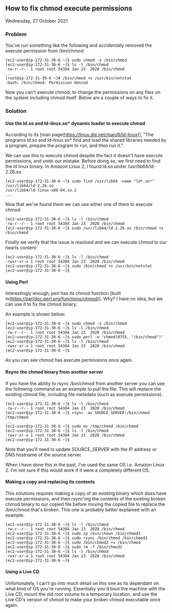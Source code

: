 ## How to fix chmod execute permissions

Wednesday, 27 October 2021

### Problem

You've run something like the following and accidentally removed the execute permission from /bin/chmod:

```
[ec2-user@ip-172-31-30-6 ~]$ sudo chmod -x /bin/chmod
[ec2-user@ip-172-31-30-6 ~]$ ls -l /bin/chmod
-rw-r--r-- 1 root root 54384 Jan 23  2020 /bin/chmod
...
[root@ip-172-31-30-6 ~]# /bin/chmod +x /usr/bin/netstat 
-bash: /bin/chmod: Permission denied
```

Now you can't execute chmod, to change the permissions on any files on the system including chmod itself. Below are a couple of ways to fix it.

### Solution

#### Use the ld.so and ld-linux.so\* dynamic loader to execute chmod

According to its [man page(https://linux.die.net/man/8/ld-linux)], "The programs ld.so and ld-linux.so* find and load the shared libraries needed by a program, prepare the program to run, and then run it.".

We can use this to execute chmod despite the fact it doesn't have execute permissions, and undo our mistake. Before doing so, we first need to find the ld linux binary. In Amazon Linux 2, I found ld.so under /usr/lib64/ld-2.26.so.

```
[ec2-user@ip-172-31-30-6 ~]$ sudo find /usr/lib64 -name "ld*.so*"
/usr/lib64/ld-2.26.so
/usr/lib64/ld-linux-x86-64.so.2
...
```

Now that we've found them we can use either one of them to execute chmod:

```
[ec2-user@ip-172-31-30-6 ~]$ ls -l /bin/chmod
-rw-r--r-- 1 root root 54384 Jan 23  2020 /bin/chmod
[ec2-user@ip-172-31-30-6 ~]$ sudo /usr/lib64/ld-2.26.so /bin/chmod +x /bin/chmod
```

Finally we verify that the issue is resolved and we can execute chmod to our hearts content:

```
[ec2-user@ip-172-31-30-6 ~]$ ls -l /bin/chmod
-rwxr-xr-x 1 root root 54384 Jan 23  2020 /bin/chmod
[ec2-user@ip-172-31-30-6 ~]$ sudo /bin/chmod +x /usr/bin/netstat
[ec2-user@ip-172-31-30-6 ~]$ 
```

#### Using Perl

Interestingly enough, perl has its chmod function [built in(https://perldoc.perl.org/functions/chmod)]. Why? I have no idea, but we can use it to fix the chmod binary.

An example is shown below:

```
[ec2-user@ip-172-31-30-6 ~]$ sudo chmod -x /bin/chmod
[ec2-user@ip-172-31-30-6 ~]$ ls -l /bin/chmod
-rw-r--r-- 1 root root 54384 Jan 23  2020 /bin/chmod
[ec2-user@ip-172-31-30-6 ~]$ sudo perl -e 'chmod(0755, "/bin/chmod")'
[ec2-user@ip-172-31-30-6 ~]$ ls -l /bin/chmod
-rwxr-xr-x 1 root root 54384 Jan 23  2020 /bin/chmod
[ec2-user@ip-172-31-30-6 ~]$ 
```

As you can see chmod has execute permissions once again.

#### Rsync the chmod binary from another server

If you have the ability to rsync /bin/chmod from another server you can use the following command as an example to pull the file. This will replace the existing chmod file, including file metadata (such as execute permissions).

```
[ec2-user@ip-172-31-30-6 ~]$ ls -l /bin/chmod
-rw-r--r-- 1 root root 54384 Jan 23  2020 /bin/chmod
[ec2-user@ip-172-31-30-6 ~]$ rsync -av SOURCE_SERVER:/bin/chmod /tmp/chmod
...
[ec2-user@ip-172-31-30-6 ~]$ sudo mv /tmp/chmod /bin/chmod
[ec2-user@ip-172-31-30-6 ~]$ ls -l /bin/chmod
-rwxr-xr-x 1 root root 54384 Jan 23  2020 /bin/chmod
[ec2-user@ip-172-31-30-6 ~]$ 
```

Note that you'll need to update SOURCE_SERVER with the IP address or DNS hostname of the source server.

When I have done this in the past, I've used the same OS i.e. Amazon Linux 2. I'm not sure if this would work if it were a completely different OS.

#### Making a copy and replacing its contents

This solutions requires making a copy of an existing binary which does have execute permissions, and then rsync'ing the contents of the existing broken chmod binary to our copied file before moving the copied file to replace the /bin/chmod that's broken. This one is probably better explained with an example.

```
[ec2-user@ip-172-31-30-6 ~]$ ls -l /bin/chmod
-rw-r--r-- 1 root root 54384 Jan 23  2020 /bin/chmod
[ec2-user@ip-172-31-30-6 ~]$ sudo cp /bin/chown /bin/chmod2
[ec2-user@ip-172-31-30-6 ~]$ sudo rsync /bin/chmod /bin/chmod2
[ec2-user@ip-172-31-30-6 ~]$ sudo /bin/chmod2 +x /bin/chmod
[ec2-user@ip-172-31-30-6 ~]$ sudo rm -f /bin/chmod2
[ec2-user@ip-172-31-30-6 ~]$ ls -l /bin/chmod
-rwxr-xr-x 1 root root 54384 Jan 23  2020 /bin/chmod
[ec2-user@ip-172-31-30-6 ~]$ 
```

#### Using a Live CD

Unfortunately, I can't go into much detail on this one as its dependant on what kind of OS you're running. Essentially you'd boot the machine with the Live CD, mount the old root volume to a temporary location, and use the Live CD's version of chmod to make your broken chmod executable once again.
